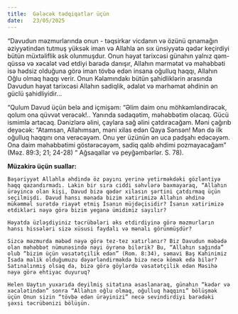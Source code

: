 ```yaml
---
title:  Gələcək tədqiqatlar üçün
date:   23/05/2025
---
```


“Davudun məzmurlarında onun - təqsirkar vicdanın və özünü qınamağın əziyyətindən tutmuş yüksək iman və Allahla ən sıx ünsiyyətə qədər keçirdiyi bütün müxtəliflik əsk olunmuşdur. Onun həyat tarixcəsi günahın yalnız qəm-qüssə və xəcalət vəd etdiyi barədə danışır, Allahın mərmətət və məhəbbəti isə hədsiz olduğuna görə iman tövbə edən insana oğulluq haqqı, Allahın Oğlu olmaq haqqı verir. Onun Kəlamındakı bütün şahidliklərin arasında Davudun həyat tarixcəsi Allahın sadiqlik, ədalət və mərhəmət əhdinin ən güclü şahidliyidir...

“Qulum Davud üçün belə and içmişəm: “Əlim daim onu möhkəmləndirəcək, qolum ona qüvvət verəcək!.. Yanında sədaqətim, məhəbbətim olacaq. Gücü ismimlə artacaq. Dənizlərə əlini, çaylara sağ əlini çatdıracağam. Məni çağırıb deyəcək: “Atamsan, Allahımsan, məni xilas edən Qaya Sənsən! Mən də ilk oğulluq haqqını ona verəcəyəm. Onu yer üzünün ən uca padşahı edəcəyəm. Ona daim məhəbbətimi göstərəcəyəm, sadiq qalıb əhdimi pozmayacağam” (Məz. 89:3; 21; 24-28) “ Ağsaqallar və peyğəmbərlər. S. 78).

**Müzakirə üçün suallar:**

`Bəşəriyyət Allahla əhdində öz payını yerinə yetirməkdəki gözləntiyə haqq qazandırmadı. Lakin bir sıra ciddi səhvlərə baxmayaraq, “Allahın ürəyincə olan kişi, Davud bizə qədər xilasın şərtini çatdırmaq üçün seçilmişdi. Davud hansı mənada bizim xatirimizə Allahın əhdinə mükəmməl surətdə riayət etmiş İsanın müjdəçisidir? İsanın xatirimizə etdikləri nəyə görə bizim yeganə ümidimiz sayılır?`

`Həyatda üzləşdiyiniz təcrübələri əks etdirdiyinə görə məzmurların hansı hissələri sizə xüsusi faydalı və mənalı görünmüşdür?`

`Sizcə məzmurda məbəd nəyə görə tez-tez xatırlanır? Biz Davudun məbədə olan məhəbbət nümunəsində nəyi öyrənə bilərik? Bu, “Allahın sağında” olub “bizim üçün vəsatətçilik edən” (Rom. 8:34), səmavi Baş Kahinimiz İsada malik olduğumuzu dəyərləndirməkdə bizə necə kömək edə bilər? Satınalınmış olsaq da, bizə görə göylərdə vəsatətçilik edən Məsihə nəyə görə ehtiyac duyuruq?`

`Helen Uaytın yuxarıda deyilmiş sitatına əsaslanaraq, günahın “kədər və xəcalətindən” sonra “Allahın oğlu olmaq, oğulluq haqqını” bölüşmək üçün Onun sizin “tövbə edən ürəyinizi” necə sevindirdiyi barədəki şəxsi təcrübənizi bölüşün.`